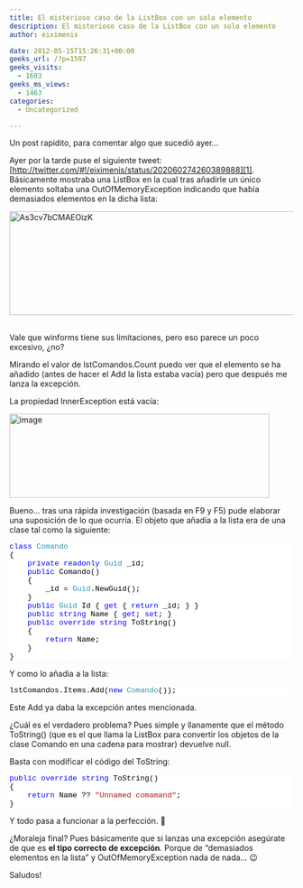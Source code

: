 ```yaml
---
title: El misterioso caso de la ListBox con un solo elemento
description: El misterioso caso de la ListBox con un solo elemento
author: eiximenis

date: 2012-05-15T15:26:31+00:00
geeks_url: /?p=1597
geeks_visits:
  - 1603
geeks_ms_views:
  - 1463
categories:
  - Uncategorized

---
```

Un post rapidito, para comentar algo que sucedió ayer…

Ayer por la tarde puse el siguiente tweet: [http://twitter.com/#!/eiximenis/status/202060274260389888][1]. Básicamente mostraba una ListBox en la cual tras añadirle un único elemento soltaba una OutOfMemoryException indicando que había demasiados elementos en la dicha lista:

[<img style="border-right-width: 0px; display: inline; border-top-width: 0px; border-bottom-width: 0px; border-left-width: 0px" title="As3cv7bCMAEOizK" border="0" alt="As3cv7bCMAEOizK" src="http://geeks.ms/cfs-file.ashx/__key/CommunityServer.Blogs.Components.WeblogFiles/etomas/As3cv7bCMAEOizK_5F00_thumb_5F00_4BA83636.png" width="506" height="184" />][2]&#160;

Vale que winforms tiene sus limitaciones, pero eso parece un poco excesivo, ¿no?

Mirando el valor de lstComandos.Count puedo ver que el elemento se ha añadido (antes de hacer el Add la lista estaba vacía) pero que después me lanza la excepción.

La propiedad InnerException está vacía:

[<img style="border-right-width: 0px; display: inline; border-top-width: 0px; border-bottom-width: 0px; border-left-width: 0px" title="image" border="0" alt="image" src="http://geeks.ms/cfs-file.ashx/__key/CommunityServer.Blogs.Components.WeblogFiles/etomas/image_5F00_thumb_5F00_6C51908C.png" width="461" height="149" />][3] 

Bueno… tras una rápida investigación (basada en F9 y F5) pude elaborar una suposición de lo que ocurría. El objeto que añadía a la lista era de una clase tal como la siguiente:

<div style="font-family: courier new; background: white; color: black; font-size: 10pt">
  <p style="margin: 0px">
    <span style="color: blue">class</span> <span style="color: #2b91af">Comando</span>
  </p>
  
  <p style="margin: 0px">
    {
  </p>
  
  <p style="margin: 0px">
    &#160;&#160;&#160; <span style="color: blue">private</span> <span style="color: blue">readonly</span> <span style="color: #2b91af">Guid</span> _id;
  </p>
  
  <p style="margin: 0px">
    &#160;&#160;&#160; <span style="color: blue">public</span> Comando()
  </p>
  
  <p style="margin: 0px">
    &#160;&#160;&#160; {
  </p>
  
  <p style="margin: 0px">
    &#160;&#160;&#160;&#160;&#160;&#160;&#160; _id = <span style="color: #2b91af">Guid</span>.NewGuid();
  </p>
  
  <p style="margin: 0px">
    &#160;&#160;&#160; }
  </p>
  
  <p style="margin: 0px">
    &#160;&#160;&#160; <span style="color: blue">public</span> <span style="color: #2b91af">Guid</span> Id { <span style="color: blue">get</span> { <span style="color: blue">return</span> _id; } }
  </p>
  
  <p style="margin: 0px">
    &#160;&#160;&#160; <span style="color: blue">public</span> <span style="color: blue">string</span> Name { <span style="color: blue">get</span>; <span style="color: blue">set</span>; }
  </p>
  
  <p style="margin: 0px">
    &#160;&#160;&#160; <span style="color: blue">public</span> <span style="color: blue">override</span> <span style="color: blue">string</span> ToString()
  </p>
  
  <p style="margin: 0px">
    &#160;&#160;&#160; {
  </p>
  
  <p style="margin: 0px">
    &#160;&#160;&#160;&#160;&#160;&#160;&#160; <span style="color: blue">return</span> Name;
  </p>
  
  <p style="margin: 0px">
    &#160;&#160;&#160; }
  </p>
  
  <p style="margin: 0px">
    }
  </p></p>
</div>

Y como lo añadia a la lista:

<div style="font-family: courier new; background: white; color: black; font-size: 10pt">
  <p style="margin: 0px">
    lstComandos.Items.Add(<span style="color: blue">new</span> <span style="color: #2b91af">Comando</span>());
  </p></p>
</div>

Este Add ya daba la excepción antes mencionada.

¿Cuál es el verdadero problema? Pues simple y llanamente que el método ToString() (que es el que llama la ListBox para convertir los objetos de la clase Comando en una cadena para mostrar) devuelve null.

Basta con modificar el código del ToString:

<div style="font-family: courier new; background: white; color: black; font-size: 10pt">
  <p style="margin: 0px">
    <span style="color: blue">public</span> <span style="color: blue">override</span> <span style="color: blue">string</span> ToString()
  </p>
  
  <p style="margin: 0px">
    {
  </p>
  
  <p style="margin: 0px">
    &#160;&#160;&#160; <span style="color: blue">return</span> Name ?? <span style="color: #a31515">"Unnamed comamand"</span>;
  </p>
  
  <p style="margin: 0px">
    }
  </p></p>
</div>

Y todo pasa a funcionar a la perfección. 🙂

¿Moraleja final? Pues básicamente que si lanzas una excepción asegúrate de que es **el tipo correcto de excepción**. Porque de “demasiados elementos en la lista” y OutOfMemoryException nada de nada… 😉

Saludos!

 [1]: http://twitter.com/#!/eiximenis/status/202060274260389888 "http://twitter.com/#!/eiximenis/status/202060274260389888"
 [2]: http://geeks.ms/cfs-file.ashx/__key/CommunityServer.Blogs.Components.WeblogFiles/etomas/As3cv7bCMAEOizK_5F00_533114F2.png
 [3]: http://geeks.ms/cfs-file.ashx/__key/CommunityServer.Blogs.Components.WeblogFiles/etomas/image_5F00_56681E3C.png